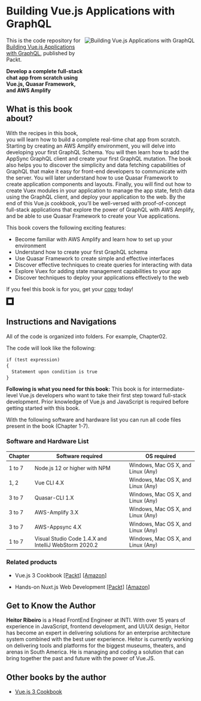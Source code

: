 # Building Vue.js Applications with GraphQL

<a href="https://www.packtpub.com/product/Building-Vuejs-Applications-with-GraphQL/9781800565074"><img src="https://static.packt-cdn.com/products/9781800565074/cover/smaller" alt="Building Vue.js Applications with GraphQL" height="256px" align="right"></a>

This is the code repository for [Building Vue.js Applications with GraphQL](https://www.packtpub.com/product/Building-Vuejs-Applications-with-GraphQL/9781800565074), published by Packt.

**Develop a complete full-stack chat app from scratch using Vue.js, Quasar Framework, and AWS Amplify**

## What is this book about?
With the recipes in this book, you will learn how to build a complete real-time chat app from scratch. Starting by creating an AWS Amplify environment, you will delve into developing your first GraphQL Schema. You will then learn how to add the AppSync GraphQL client and create your first GraphQL mutation. The book also helps you to discover the simplicity and data fetching capabilities of GraphQL that make it easy for front-end developers to communicate with the server. You will later understand how to use Quasar Framework to create application components and layouts. Finally, you will find out how to create Vuex modules in your application to manage the app state, fetch data using the GraphQL client, and deploy your application to the web.
By the end of this Vue.js cookbook, you’ll be well-versed with proof-of-concept full-stack applications that explore the power of GraphQL with AWS Amplify, and be able to use Quasar Framework to create your Vue applications.

This book covers the following exciting features: 
* Become familiar with AWS Amplify and learn how to set up your environment
* Understand how to create your first GraphQL schema
* Use Quasar Framework to create simple and effective interfaces
* Discover effective techniques to create queries for interacting with data
* Explore Vuex for adding state management capabilities to your app
* Discover techniques to deploy your applications effectively to the web

If you feel this book is for you, get your [copy](https://www.amazon.com/dp/1800565070) today!

<a href="https://www.packtpub.com/?utm_source=github&utm_medium=banner&utm_campaign=GitHubBanner"><img src="https://raw.githubusercontent.com/PacktPublishing/GitHub/master/GitHub.png" alt="https://www.packtpub.com/" border="5" /></a>

## Instructions and Navigations
All of the code is organized into folders. For example, Chapter02.

The code will look like the following:
```
if (test expression)
{
  Statement upon condition is true
}
```

**Following is what you need for this book:**
This book is for intermediate-level Vue.js developers who want to take their first step toward full-stack development. Prior knowledge of Vue.js and JavaScript is required before getting started with this book.

With the following software and hardware list you can run all code files present in the book (Chapter 1-7).

### Software and Hardware List
| Chapter  | Software required                   | OS required                        |
| -------- | ------------------------------------| -----------------------------------|
| 1 to 7       | Node.js 12 or higher with NPM                  | Windows, Mac OS X, and Linux (Any) |
| 1, 2        | Vue CLI 4.X            | Windows, Mac OS X, and Linux (Any) |
| 3 to 7       | Quasar-CLI 1.X          | Windows, Mac OS X, and Linux (Any) |
| 3 to 7       | AWS-Amplify 3.X          | Windows, Mac OS X, and Linux (Any) |
| 3 to 7       | AWS-Appsync 4.X          | Windows, Mac OS X, and Linux (Any) |
| 1 to 7       | Visual Studio Code 1.4.X and IntelliJ WebStorm 2020.2            | Windows, Mac OS X, and Linux (Any) |

### Related products <Other books you may enjoy>
* Vue.js 3 Cookbook [[Packt]](https://www.packtpub.com/product/vue-js-3-cookbook/9781838826222) [[Amazon]](https://www.amazon.com/dp/183882622X)

* Hands-on Nuxt.js Web Development [[Packt]](https://www.packtpub.com/product/hands-on-nuxt-js-web-development/9781789952698) [[Amazon]](https://www.amazon.com/dp/1789952697)

## Get to Know the Author
**Heitor Ribeiro**
is a Head FrontEnd Engineer at INTI. With over 15 years of experience in JavaScript, frontend development, and UI/UX design, Heitor has become an expert in delivering solutions for an enterprise architecture system combined with the best user experience. Heitor is currently working on delivering tools and platforms for the biggest museums, theaters, and arenas in South America. He is managing and coding a solution that can bring together the past and future with the power of Vue.JS.

## Other books by the author
* [Vue.js 3 Cookbook](https://www.packtpub.com/product/vue-js-3-cookbook/9781838826222)
